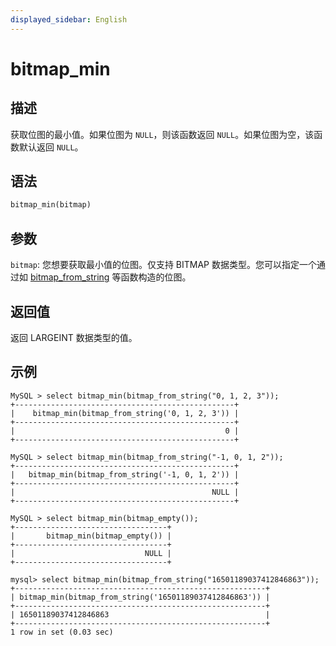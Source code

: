 ```yaml
---
displayed_sidebar: English
---
```


# bitmap_min

## 描述

获取位图的最小值。如果位图为 `NULL`，则该函数返回 `NULL`。如果位图为空，该函数默认返回 `NULL`。

## 语法

```Haskell
bitmap_min(bitmap)
```

## 参数

`bitmap`: 您想要获取最小值的位图。仅支持 BITMAP 数据类型。您可以指定一个通过如 [bitmap_from_string](bitmap_from_string.md) 等函数构造的位图。

## 返回值

返回 LARGEINT 数据类型的值。

## 示例

```Plain
MySQL > select bitmap_min(bitmap_from_string("0, 1, 2, 3"));
+-------------------------------------------------+
|    bitmap_min(bitmap_from_string('0, 1, 2, 3')) |
+-------------------------------------------------+
|                                               0 |
+-------------------------------------------------+

MySQL > select bitmap_min(bitmap_from_string("-1, 0, 1, 2"));
+-------------------------------------------------+
|   bitmap_min(bitmap_from_string('-1, 0, 1, 2')) |
+-------------------------------------------------+
|                                            NULL |
+-------------------------------------------------+

MySQL > select bitmap_min(bitmap_empty());
+----------------------------------+
|       bitmap_min(bitmap_empty()) |
+----------------------------------+
|                             NULL |
+----------------------------------+

mysql> select bitmap_min(bitmap_from_string("16501189037412846863"));
+--------------------------------------------------------+
| bitmap_min(bitmap_from_string('16501189037412846863')) |
+--------------------------------------------------------+
| 16501189037412846863                                   |
+--------------------------------------------------------+
1 row in set (0.03 sec)
```